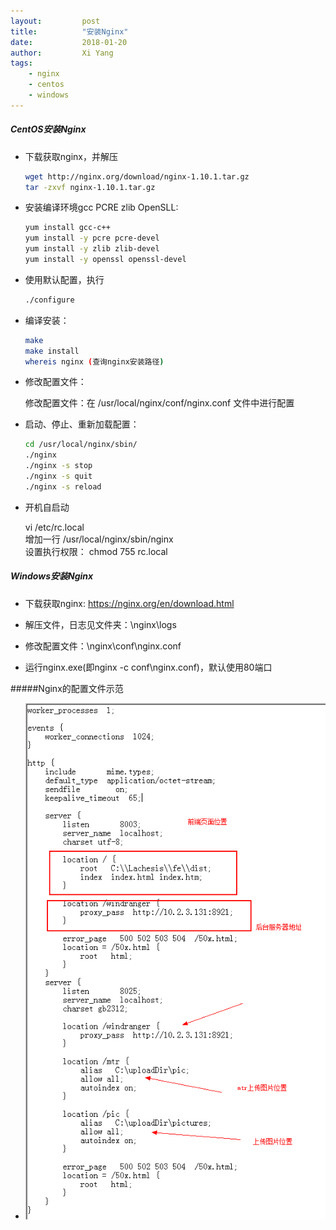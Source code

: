 ```yaml
---
layout: 		post
title: 			"安装Nginx"
date:			2018-01-20 
author:			Xi Yang
tags: 
    - nginx
    - centos
    - windows
---   
```


##### CentOS安装Nginx

- 下载获取nginx，并解压

	```bash
	wget http://nginx.org/download/nginx-1.10.1.tar.gz
	tar -zxvf nginx-1.10.1.tar.gz
	```

- 安装编译环境gcc PCRE zlib OpenSLL:

	```bash
	yum install gcc-c++
	yum install -y pcre pcre-devel
	yum install -y zlib zlib-devel
	yum install -y openssl openssl-devel
	```

- 使用默认配置，执行

	```bash
	./configure
	```

- 编译安装：

	```bash
	make
	make install
	whereis nginx (查询nginx安装路径)
	```

- 修改配置文件：

	修改配置文件：在 /usr/local/nginx/conf/nginx.conf 文件中进行配置
	
- 启动、停止、重新加载配置：

	```bash
	cd /usr/local/nginx/sbin/
	./nginx
	./nginx -s stop
	./nginx -s quit
	./nginx -s reload
	```
- 开机自启动

	vi /etc/rc.local  
	增加一行 /usr/local/nginx/sbin/nginx  
	设置执行权限： chmod 755 rc.local  

##### Windows安装Nginx

- 下载获取nginx: https://nginx.org/en/download.html

- 解压文件，日志见文件夹：\nginx\logs

- 修改配置文件：\nginx\conf\nginx.conf

- 运行nginx.exe(即nginx -c conf\nginx.conf)，默认使用80端口

#####Nginx的配置文件示范

- ![](/blogImages/ngixnConfig.png)
